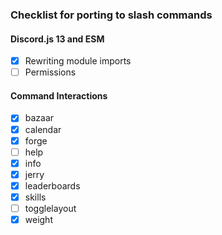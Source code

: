 ### Checklist for porting to slash commands

#### Discord.js 13 and ESM

- [x] Rewriting module imports
- [ ] Permissions

#### Command Interactions

- [x] bazaar
- [x] calendar
- [x] forge
- [ ] help
- [x] info
- [x] jerry
- [x] leaderboards
- [x] skills
- [ ] togglelayout
- [x] weight
